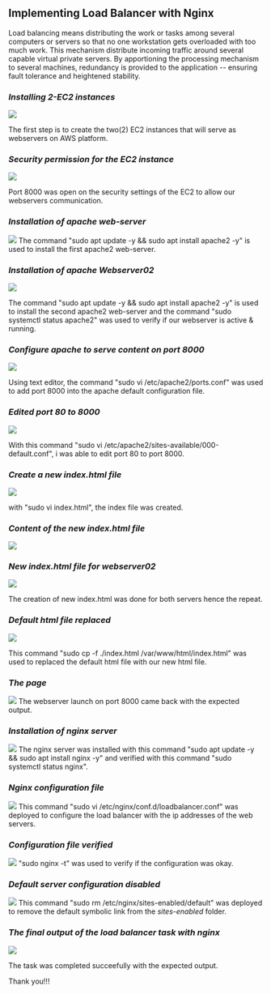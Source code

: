 ## Implementing Load Balancer with Nginx

Load balancing means distributing the work or tasks among several computers or servers so that no one workstation gets overloaded with too much work. This mechanism distribute incoming traffic around several capable virtual private servers. By apportioning the processing mechanism to several machines, redundancy is provided to the application -- ensuring fault tolerance and heightened stability.

### _Installing 2-EC2 instances_
![](./img/1.%20EC2-Instances(2-webservers).png)

The first step is to create the two(2) EC2 instances that will serve as webservers on AWS platform.

### _Security permission for the EC2 instance_
![](./img/2.%20Security-Permission.png)

Port 8000 was open on the security settings of the EC2 to allow our webservers communication.

### _Installation of apache web-server_
![](./img/3.%20webserver01-installed.png)
The command "sudo apt update -y &&  sudo apt install apache2 -y" is used to install the first apache2 web-server.


### _Installation of apache Webserver02_
![](./img/4.%20webserver02-installed.png)

The command "sudo apt update -y &&  sudo apt install apache2 -y" is used to install the second apache2 web-server and the command "sudo systemctl status apache2" was used to verify if our webserver is active & running.

### _Configure apache to serve content on port 8000_
![](./img/5.%20Edit-Port-Number.png)

Using text editor, the command "sudo vi /etc/apache2/ports.conf" was used to add port 8000 into the apache default configuration file.

### _Edited port 80 to 8000_
![](./img/6.%20Edit-port80-to-port8000.png)

With this command "sudo vi /etc/apache2/sites-available/000-default.conf", i was able to edit port 80 to port 8000.

### _Create a new index.html file_
![](./img/7.%20index-file-created.png)

with "sudo vi index.html", the index file was created.

### _Content of the new index.html file_
![](./img/8.%20Index-file-content.png)


### _New index.html file for webserver02_
![](./img/9.%20webserver02-index-file-content.png)

The creation of new index.html was done for both servers hence the repeat.

### _Default html file replaced_
![](./img/10.%20default-index-file-replaced.png)

This command "sudo cp -f ./index.html /var/www/html/index.html" was used to replaced the default html file with our new html file.

### _The page_ 
![](./img/11.%20the-page.png)
The webserver launch on port 8000 came back with the expected output.

### _Installation of nginx server_
![](./img/12.%20nginx-installed.png)
The nginx server was installed with this command "sudo apt update -y && sudo apt install nginx -y" and verified with this command "sudo systemctl status nginx".

### _Nginx configuration file_
![](./img/13.%20upstream-backend-config.png)
This command "sudo vi /etc/nginx/conf.d/loadbalancer.conf" was deployed to configure the load balancer with the ip addresses of the web servers.

### _Configuration file verified_
![](./img/14.%20config-file-okay.png)
"sudo nginx -t" was used to verify if the configuration was okay.

### _Default server configuration disabled_
![](./img/15.%20default-server-config-disable.png)
This command "sudo rm /etc/nginx/sites-enabled/default" was deployed to remove the default symbolic link from the _sites-enabled_ folder.

### _The final output of the load balancer task with nginx_
![](./img/16.%20final-output.png)

The task was completed succeefully with the expected output.

Thank you!!!